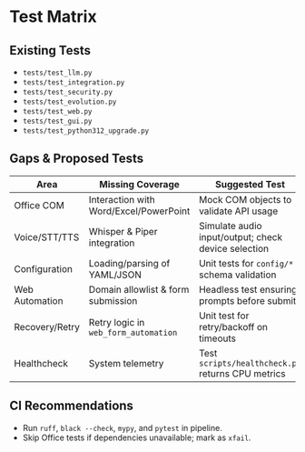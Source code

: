 # Test Matrix

## Existing Tests
- `tests/test_llm.py`
- `tests/test_integration.py`
- `tests/test_security.py`
- `tests/test_evolution.py`
- `tests/test_web.py`
- `tests/test_gui.py`
- `tests/test_python312_upgrade.py`

## Gaps & Proposed Tests
| Area | Missing Coverage | Suggested Test |
| --- | --- | --- |
| Office COM | Interaction with Word/Excel/PowerPoint | Mock COM objects to validate API usage |
| Voice/STT/TTS | Whisper & Piper integration | Simulate audio input/output; check device selection |
| Configuration | Loading/parsing of YAML/JSON | Unit tests for `config/*` schema validation |
| Web Automation | Domain allowlist & form submission | Headless test ensuring prompts before submit |
| Recovery/Retry | Retry logic in `web_form_automation` | Unit test for retry/backoff on timeouts |
| Healthcheck | System telemetry | Test `scripts/healthcheck.py` returns CPU metrics |

## CI Recommendations
- Run `ruff`, `black --check`, `mypy`, and `pytest` in pipeline.
- Skip Office tests if dependencies unavailable; mark as `xfail`.
